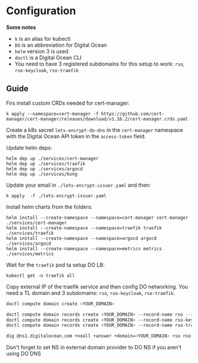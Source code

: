 # Configuration

**Some notes**

- `k` is an alias for kubectl
- `DO` is an abbreviation for Digital Ocean
- `helm` version 3 is used
- `doctl` is a Digital Ocean CLI
- You need to have 3 registered subdomains for this setup to work: `rso`, `rso-keycloak`, `rso-traefik`

## Guide

Firs install custom CRDs needed for cert-manager:

```shell
k apply --namespace=cert-manager -f https://github.com/cert-manager/cert-manager/releases/download/v1.16.2/cert-manager.crds.yaml
```

Create a k8s secret `lets-encrypt-do-dns` in the `cert-manager` namespace with the Digital Ocean API token in the `access-token` field.

Update helm deps:

```shell
helm dep up ./services/cert-manager
helm dep up ./services/traefik
helm dep up ./services/argocd
helm dep up ./services/kong
```

Update your email in `./lets-encrypt-issuer.yaml` and then:

```shell
k apply  -f ./lets-encrypt-issuer.yaml
```

Install helm charts from the folders:

```shell
helm install --create-namespace --namespace=cert-manager cert-manager ./services/cert-manager
helm install --create-namespace --namespace=traefik traefik ./services/traefik
helm install --create-namespace --namespace=argocd argocd ./services/argocd
helm install --create-namespace --namespace=metrics metrics ./services/metrics
```

Wait for the `traefik` pod ta setup DO LB:

```shell
kubectl get -n traefik all
```

Copy external IP of the traefik service and then config DO networking. You need a TL domain and 3 subdomains: `rso`, `rso-keycloak`, `rso-traefik`.

```sh
doctl compute domain create <YOUR_DOMAIN>

doctl compute domain records create <YOUR_DOMAIN> --record-name rso --record-type A --record-data <EXTERNAL_IP>
doctl compute domain records create <YOUR_DOMAIN> --record-name rso-keycloak --record-type CNAME --record-data rso.<YOUR_DOMAIN>.
doctl compute domain records create <YOUR_DOMAIN> --record-name rso-traefik --record-type CNAME --record-data rso.<YOUR_DOMAIN>.

dig @ns1.digitalocean.com +noall +answer +domain=<YOUR_DOMAIN> rso rso-keycloak rso-traefik
```

Don't forget to set NS in external domain provider to DO NS if you aren't using DO DNS
